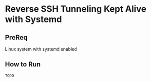 # Reverse SSH Tunneling Kept Alive with Systemd

## PreReq

Linux system with systemd enabled

## How to Run

```
TODO
```
